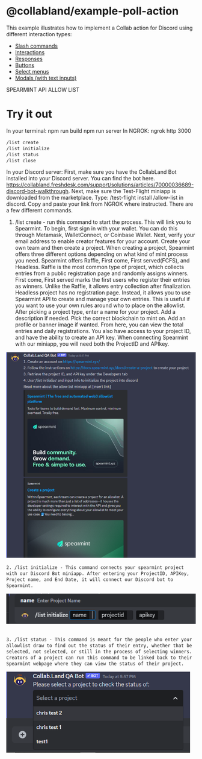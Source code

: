 # @collabland/example-poll-action

This example illustrates how to implement a Collab action for Discord using
different interaction types:

- [Slash commands](https://discord.com/developers/docs/interactions/application-commands#slash-commands)
- [Interactions](https://discord.com/developers/docs/interactions/receiving-and-responding#interaction-object)
- [Responses](https://discord.com/developers/docs/interactions/receiving-and-responding#responding-to-an-interaction)
- [Buttons](https://discord.com/developers/docs/interactions/message-components#buttons)
- [Select menus](https://discord.com/developers/docs/interactions/message-components#select-menus)
- [Modals (with text inputs)](https://discord.com/developers/docs/interactions/message-components#text-inputs)

SPEARMINT API ALLOW LIST

# Try it out
In your terminal:
npm run build npm run server 
In NGROK:
ngrok http 3000

```
/list create
/list initialize
/list status
/list close
```

In your Discord server:
First, make sure you have the CollabLand Bot installed into your Discord server. You can find the bot here. https://collabland.freshdesk.com/support/solutions/articles/70000036689-discord-bot-walkthrough. Next, make sure the Test-Flight miniapp is downloaded from the marketplace. Type: 
/test-flight install <https-url-from-ngrok>/allow-list
in discord. Copy and paste your link from NGROK where instructed.
There are a few different commands. 
1. /list create - run this command to start the process. This will link you to Spearmint. To begin, first sign in with your wallet. You can do this through Metamask, WalletConnect, or Coinbase Wallet. Next, verify your email address to enable creator features for your account. Create your own team and then create a project. When creating a project, Spearmint offers three different options depending on what kind of mint process you need. Spearmint offers Raffle, First come, First served(FCFS), and Headless. Raffle is the most common type of project, which collects entries from a public registration page and randomly assigns winners. First come, First served marks the first users who register their entries as winners. Unlike the Raffle, it allows entry collection after finalization. Headless project has no registration page. Instead, it allows you to use Spearmint API to create and manage your own entries. This is useful if you want to use your own rules around who to place on the allowlist. After picking a project type, enter a name for your project. Add a description if needed. Pick the correct blockchain to mint on. Add an profile or banner image if wanted. From here, you can view the total entries and daily registrations. You also have access to your project ID, and have the ability to create an API key. When connecting Spearmint with our miniapp, you will need both the ProjectID and APIkey.

![/list create](docs/listcreate.png)
```
2. /list initialize - This command connects your spearmint project with our Discord Bot miniapp. After entering your ProjectID, APIKey, Project name, and End Date, it will connect our Discord bot to Spearmint. 
```
![/list initialize](docs/listinitialize.png)
```

3. /list status - This command is meant for the people who enter your allowlist draw to find out the status of their entry, whether that be selected, not selected, or still in the process of selecting winners. Creators of a project can run this command to be linked back to their Spearmint webpage where they can view the status of their project. 

```
![/list status](docs/dropdownmenuliststatus.png)

```

```


